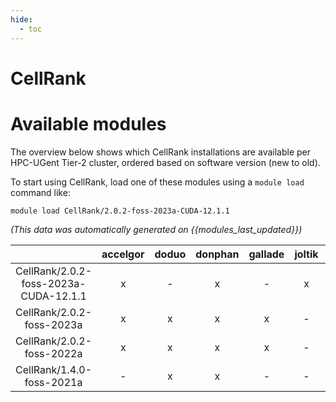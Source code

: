 ```yaml
---
hide:
  - toc
---
```


CellRank
========

# Available modules


The overview below shows which CellRank installations are available per HPC-UGent Tier-2 cluster, ordered based on software version (new to old).

To start using CellRank, load one of these modules using a `module load` command like:

```shell
module load CellRank/2.0.2-foss-2023a-CUDA-12.1.1
```

*(This data was automatically generated on {{modules_last_updated}})*  

| |accelgor|doduo|donphan|gallade|joltik|shinx|skitty|
| :---: | :---: | :---: | :---: | :---: | :---: | :---: | :---: |
|CellRank/2.0.2-foss-2023a-CUDA-12.1.1|x|-|x|-|x|-|-|
|CellRank/2.0.2-foss-2023a|x|x|x|x|-|x|x|
|CellRank/2.0.2-foss-2022a|x|x|x|x|-|-|-|
|CellRank/1.4.0-foss-2021a|-|x|x|-|-|-|-|
